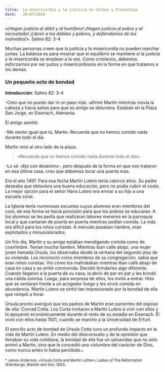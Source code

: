 ```yaml
---
title:  La misericordia y la justicia en Salmos y Proverbios
date:   20/07/2019
---
```


_«¡Hagan justicia al débil y al huérfano! ¡Hagan justicia al pobre y al necesitado! ¡Libren a los débiles y pobres, y defiéndanlos de los malvados!»._ Salmo 82: 3-4 

Muchas personas creen que la justicia y la misericordia no pueden marchar juntas. La balanza es para mostrar que el equilibrio se mantiene si la justicia y la misericordia se emplean a la vez. Como cristianos, debemos esforzarnos por ser justos y misericordiosos en la forma en que tratamos a los demás. 

### Un pequeño acto de bondad 

**Introducción**: Salmo 82: 3-4 

-Creo que no puedo dar ni un paso más -afirmó Martín mientras movía la cabeza y hacia señas para que su amigo se detuviera. Estaban en la Plaza San Jorge, en Eisenach, Alemania. 

El amigo asintió: 

-Me siento igual que tú, Martín. Recuerda que no hemos comido nada durante todo el día. 

Martín miró al otro lado de la plaza. 

> «Recuerda que no hemos comido nada durante todo el día». 

-Lo sé -dijo con desánimo-, pero después de la forma en que nos trataron en esa última casa, creo que debemos tocar una puerta más. 

Era el año 1497. Para esa fecha Martín Lutero tenía catorce años. Su padre deseaba que obtuviera una buena educación, pero no podía cubrir el costo. La mejor opción para el señor Hans Lutero era enviar a su hijo a una escuela coral. 

La Iglesia tenía numerosas escuelas cuyos alumnos eran miembros del coro, de esa forma se hacía provisión para que los pobres se educaran. A los alumnos se les pedía que realizaran labores menores en la parroquia local y que cantaran de puerta en puerta mientras pedían comida. La vida era difícil para los niños coristas. A menudo pasaban hambre, eran explotados y minusvalorados. 

Un frío día, Martín y su amigo estaban mendigando comida como de cosn1mbre. Tenían mucha hambre. Mientras iban calle abajo, una mujer joven llamada Úrsula, los observaba desde la ventana del segundo piso de su vivienda. Los reconoció como miembros de su congregación, sabía que eran niños coristas. Vio cómo los maltrataban mientras iban calle abajo de casa en casa y se sintió conmovida. Decidió brindarles algo diferente. Cuando llegaron a la puerta de su casa, la abrió de par en par y les brindó una cálida sonrisa. Luego, para sorpresa de ellos, los invitó a entrar. Hizo que se sentaran frente a un acogedor fuego y les sirvió comida en abundancia. Martín Lutero se sintió tan impresionado por la bondad de ella que rompió a llorar. 

Úrsula pronto averiguó que los padres de Martín eran parientes del esposo de ella: Conrad Cotta. Los Corta invitaron a Martín Lutero a vivir con ellos y lo apoyaron económicamente durante el resto de su estadía en Eisenach. Él vivió con ellos hasta 1501, cuando se marchó a la Universidad de Erfurt. 

El sencillo acto de bondad de Úrsula Cotta tuvo un profundo impacto en la vida de Martín Lutero. En medio del desconsuelo y de la opresión que llenaban su vida cotidiana, la bondad de ella fue un salvavidas que no solo animó a Martín, sino que le concedió una vislumbre del carácter de Dios, como nunca antes lo había percibido.<sub>*</sub> 

<sub>* James Anderson, «Úrsula Cotta and Martín Luther», Ladies of The Reformation (Edimburgo, Blackie and Son, 1855).</sub>